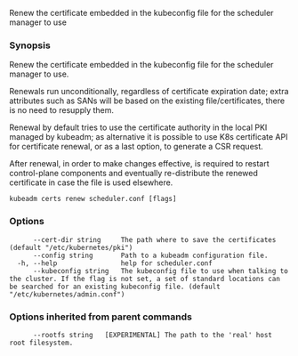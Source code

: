 
Renew the certificate embedded in the kubeconfig file for the scheduler manager to use

### Synopsis

Renew the certificate embedded in the kubeconfig file for the scheduler manager to use.

Renewals run unconditionally, regardless of certificate expiration date; extra attributes such as SANs will be based on the existing file/certificates, there is no need to resupply them.

Renewal by default tries to use the certificate authority in the local PKI managed by kubeadm; as alternative it is possible to use K8s certificate API for certificate renewal, or as a last option, to generate a CSR request.

After renewal, in order to make changes effective, is required to restart control-plane components and eventually re-distribute the renewed certificate in case the file is used elsewhere.

```
kubeadm certs renew scheduler.conf [flags]
```

### Options

```
      --cert-dir string     The path where to save the certificates (default "/etc/kubernetes/pki")
      --config string       Path to a kubeadm configuration file.
  -h, --help                help for scheduler.conf
      --kubeconfig string   The kubeconfig file to use when talking to the cluster. If the flag is not set, a set of standard locations can be searched for an existing kubeconfig file. (default "/etc/kubernetes/admin.conf")
```

### Options inherited from parent commands

```
      --rootfs string   [EXPERIMENTAL] The path to the 'real' host root filesystem.
```
